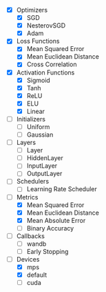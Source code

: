 - [x] Optimizers
    - [x] SGD
    - [x] NesterovSGD
    - [x] Adam
- [x] Loss Functions
    - [x] Mean Squared Error
    - [x] Mean Euclidean Distance
    - [x] Cross Correlation
- [x] Activation Functions
    - [x] Sigmoid
    - [x] Tanh
    - [x] ReLU
    - [x] ELU
    - [x] Linear
- [ ] Initializers
    - [ ] Uniform
    - [ ] Gaussian
- [ ] Layers
    - [ ] Layer
    - [ ] HiddenLayer
    - [ ] InputLayer
    - [ ] OutputLayer
- [ ] Schedulers
    - [ ] Learning Rate Scheduler
- [ ] Metrics
    - [x] Mean Squared Error
    - [x] Mean Euclidean Distance
    - [x] Mean Absolute Error
    - [ ] Binary Accuracy
- [ ] Callbacks
    - [ ] wandb
    - [ ] Early Stopping
- [ ] Devices
    - [x] mps
    - [x] default
    - [ ] cuda

